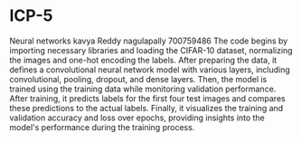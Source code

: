 # ICP-5
Neural networks
kavya Reddy nagulapally
700759486
The code begins by importing necessary libraries and loading the CIFAR-10 dataset, normalizing the images and one-hot encoding the labels. After preparing the data, it defines a convolutional neural network model with various layers, including convolutional, pooling, dropout, and dense layers. Then, the model is trained using the training data while monitoring validation performance. After training, it predicts labels for the first four test images and compares these predictions to the actual labels. Finally, it visualizes the training and validation accuracy and loss over epochs, providing insights into the model's performance during the training process.
